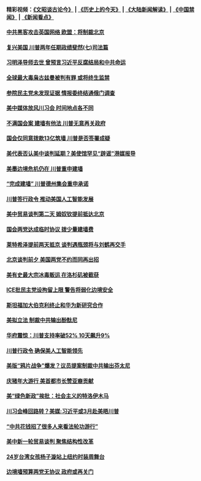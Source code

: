 #### 精彩视频：[《文昭谈古论今》](http://45.76.195.252/wenzhao) | [《历史上的今天》](http://45.76.195.252/today-in-history) | [《大陆新闻解读》](http://45.76.195.252/ntdtv-comedy) | [《中国禁闻》](http://45.76.195.252/ntdtv-news) | [《新闻看点》](http://45.76.195.252/news-insight) 

 #### [中共黑客攻击英国网络 欧盟：将制裁北京](../pages/prog203/a102510339.md?t=02131527?t=02131433) 

#### [复兴美国 川普两年任期政绩斐然(七)司法篇](../pages/prog203/a102510928.md?t=02131527?t=02131433) 

#### [习明泽导师去世 曾预言习近平反腐结局和中共命运](../pages/prog203/a102510669.md?t=02131527?t=02131433) 

#### [全球最大毒枭古兹曼被判有罪 或将终生监禁](../pages/prog203/a102510569.md?t=02131527?t=02131433) 

#### [参院民主党未发现证据 情报委终结通俄门调查](../pages/prog203/a102510590.md?t=02131527?t=02131433) 

#### [美中媒体放风川习会 时间地点各不同](../pages/prog203/a102510488.md?t=02131527?t=02131433) 

#### [不满国会案 建墙有他法 川普无意再关政府](../pages/prog203/a102510560.md?t=02131527?t=02131433) 

#### [国会仅同意拨款13亿筑墙 川普是否签署成疑](../pages/prog203/a102510407.md?t=02131527?t=02131433) 

#### [美代表否认美中谈判延期？美使馆罕见“辟谣”港媒报导](../pages/prog203/a102510279.md?t=02131527?t=02131433) 

#### [美墨边境危机仍在 川普重申建墙](../pages/prog203/a102510308.md?t=02131527?t=02131433) 

#### [“完成建墙” 川普德州集会重申承诺](../pages/prog203/a102510314.md?t=02131527?t=02131433) 

#### [川普签行政令 推动美国人工智能发展](../pages/prog203/a102510312.md?t=02131527?t=02131433) 

#### [美中贸易谈判第二天 姆奴钦提前抵达北京](../pages/prog203/a102510317.md?t=02131527?t=02131433) 

#### [国会两党达成临时协议 拨少量建墙费](../pages/prog203/a102510287.md?t=02131527?t=02131433) 

#### [莱特希泽提前两天抵京 谈判遇瓶颈将与刘鹤再交手](../pages/prog203/a102510252.md?t=02131527?t=02131433) 

#### [北京谈判前夕 美国两党不约而同再出招](../pages/prog203/a102509524.md?t=02131527?t=02131433) 

#### [美有史最大宗冰毒贩运 在洛杉矶被截获](../pages/prog203/a102509803.md?t=02131527?t=02131433) 

#### [ICE批民主党设拘留上限 警告将弱化边境安全](../pages/prog203/a102509807.md?t=02131527?t=02131433) 

#### [斯坦福加大伯克利终止和华为新研究合作](../pages/prog203/a102509768.md?t=02131527?t=02131433) 

#### [美拟立法 制裁中共输出酚酞尼](../pages/prog203/a102509629.md?t=02131527?t=02131433) 

#### [华府震惊：川普支持率破52% 10天飙升9%](../pages/prog203/a102509581.md?t=02131527?t=02131433) 

#### [川普行政令 确保美人工智能领先](../pages/prog203/a102509621.md?t=02131527?t=02131433) 

#### [美版“鸦片战争”爆发？议员提案制裁中共输出芬太尼](../pages/prog203/a102509505.md?t=02131527?t=02131433) 

#### [庆猪年大游行 美首都市长赞亚裔贡献](../pages/prog203/a102509478.md?t=02131527?t=02131433) 

#### [美“绿色新政”挨批：社会主义的特洛伊木马](../pages/prog203/a102509467.md?t=02131527?t=02131433) 

#### [川习会峰回路转？美媒:习近平或3月赴美晤川普](../pages/prog203/a102509404.md?t=02131527?t=02131433) 

#### [“中共花钱招了很多人来看法轮功游行”](../pages/prog203/a102509403.md?t=02131527?t=02131433) 

#### [美中新一轮贸易谈判 聚焦结构性改革](../pages/prog203/a102509387.md?t=02131527?t=02131433) 

#### [24岁台湾女孩杨子漩站上纽约时装周舞台](../pages/prog203/a102509379.md?t=02131527?t=02131433) 

#### [边境墙预算两党无协议 政府或再关门](../pages/prog203/a102509369.md?t=02131527?t=02131433) 

